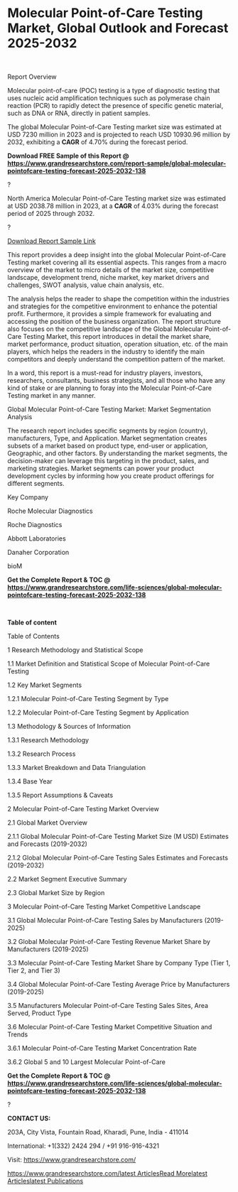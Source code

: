 <h1>Molecular Point-of-Care Testing Market, Global Outlook and Forecast 2025-2032</h1><br/><p>Report Overview</p>
 
 
 
 <p>Molecular point-of-care (POC) testing is a type of diagnostic testing that uses nucleic acid amplification techniques such as polymerase chain reaction (PCR) to rapidly detect the presence of specific genetic material, such as DNA or RNA, directly in patient samples.</p>
 
 
 
 <p>The global Molecular Point-of-Care Testing market size was estimated at USD 7230 million in 2023 and is projected to reach USD 10930.96 million by 2032, exhibiting a <strong>CAGR</strong> of 4.70% during the forecast period.</p>
 
 
 
 <div><b>Download FREE Sample of this Report @ <a href="https://www.grandresearchstore.com/report-sample/global-molecular-pointofcare-testing-forecast-2025-2032-138">https://www.grandresearchstore.com/report-sample/global-molecular-pointofcare-testing-forecast-2025-2032-138</a></b></div>
 
 
 
 <p>? </p>
 
 
 
 <p>North America Molecular Point-of-Care Testing market size was estimated at USD 2038.78 million in 2023, at a <strong>CAGR</strong> of 4.03% during the forecast period of 2025 through 2032.</p>
 
 
 
 <p>? </p>
 
 
 
 <p><a href="https://www.grandresearchstore.com/mr-admin/report-sample/global-molecular-pointofcare-testing-forecast-2025-2032-138">Download Report Sample Link</a></p>
 
 
 
 <p>This report provides a deep insight into the global Molecular Point-of-Care Testing market covering all its essential aspects. This ranges from a macro overview of the market to micro details of the market size, competitive landscape, development trend, niche market, key market drivers and challenges, SWOT analysis, value chain analysis, etc.</p>
 
 
 
 <p>The analysis helps the reader to shape the competition within the industries and strategies for the competitive environment to enhance the potential profit. Furthermore, it provides a simple framework for evaluating and accessing the position of the business organization. The report structure also focuses on the competitive landscape of the Global Molecular Point-of-Care Testing Market, this report introduces in detail the market share, market performance, product situation, operation situation, etc. of the main players, which helps the readers in the industry to identify the main competitors and deeply understand the competition pattern of the market.</p>
 
 
 
 <p>In a word, this report is a must-read for industry players, investors, researchers, consultants, business strategists, and all those who have any kind of stake or are planning to foray into the Molecular Point-of-Care Testing market in any manner.</p>
 
 
 
 <p>Global Molecular Point-of-Care Testing Market: Market Segmentation Analysis</p>
 
 
 
 <p>The research report includes specific segments by region (country), manufacturers, Type, and Application. Market segmentation creates subsets of a market based on product type, end-user or application, Geographic, and other factors. By understanding the market segments, the decision-maker can leverage this targeting in the product, sales, and marketing strategies. Market segments can power your product development cycles by informing how you create product offerings for different segments.</p>
 
 
 
 <p>Key Company</p>
 
 
 
 <p>Roche Molecular Diagnostics</p>
 
 
 
 <p>Roche Diagnostics</p>
 
 
 
 <p>Abbott Laboratories</p>
 
 
 
 <p>Danaher Corporation</p>
 
 
 
 <p>bioM</p>
 
 
 
 <div><b>Get the Complete Report & TOC @ <a href="https://www.grandresearchstore.com/life-sciences/global-molecular-pointofcare-testing-forecast-2025-2032-138">https://www.grandresearchstore.com/life-sciences/global-molecular-pointofcare-testing-forecast-2025-2032-138</a></b></div>
 
 
 
 <p><br />
 
 <b>Table of content</b></p>
 
 
 
 <p>Table of Contents<br />
 
 1 Research Methodology and Statistical Scope<br />
 
 1.1 Market Definition and Statistical Scope of Molecular Point-of-Care Testing<br />
 
 1.2 Key Market Segments<br />
 
 1.2.1 Molecular Point-of-Care Testing Segment by Type<br />
 
 1.2.2 Molecular Point-of-Care Testing Segment by Application<br />
 
 1.3 Methodology & Sources of Information<br />
 
 1.3.1 Research Methodology<br />
 
 1.3.2 Research Process<br />
 
 1.3.3 Market Breakdown and Data Triangulation<br />
 
 1.3.4 Base Year<br />
 
 1.3.5 Report Assumptions & Caveats<br />
 
 2 Molecular Point-of-Care Testing Market Overview<br />
 
 2.1 Global Market Overview<br />
 
 2.1.1 Global Molecular Point-of-Care Testing Market Size (M USD) Estimates and Forecasts (2019-2032)<br />
 
 2.1.2 Global Molecular Point-of-Care Testing Sales Estimates and Forecasts (2019-2032)<br />
 
 2.2 Market Segment Executive Summary<br />
 
 2.3 Global Market Size by Region<br />
 
 3 Molecular Point-of-Care Testing Market Competitive Landscape<br />
 
 3.1 Global Molecular Point-of-Care Testing Sales by Manufacturers (2019-2025)<br />
 
 3.2 Global Molecular Point-of-Care Testing Revenue Market Share by Manufacturers (2019-2025)<br />
 
 3.3 Molecular Point-of-Care Testing Market Share by Company Type (Tier 1, Tier 2, and Tier 3)<br />
 
 3.4 Global Molecular Point-of-Care Testing Average Price by Manufacturers (2019-2025)<br />
 
 3.5 Manufacturers Molecular Point-of-Care Testing Sales Sites, Area Served, Product Type<br />
 
 3.6 Molecular Point-of-Care Testing Market Competitive Situation and Trends<br />
 
 3.6.1 Molecular Point-of-Care Testing Market Concentration Rate<br />
 
 3.6.2 Global 5 and 10 Largest Molecular Point-of-Care</p>
 
 
 
 <div><b>Get the Complete Report & TOC @ <a href="https://www.grandresearchstore.com/life-sciences/global-molecular-pointofcare-testing-forecast-2025-2032-138">https://www.grandresearchstore.com/life-sciences/global-molecular-pointofcare-testing-forecast-2025-2032-138</a></b></div>
 
 
 
 <p>? </p>
 
 
 
 <p><b>CONTACT US:</b><br />
 
 203A, City Vista, Fountain Road, Kharadi, Pune, India - 411014<br />
 
 International: +1(332) 2424 294 / +91 916-916-4321<br />
 
 Visit: <a href="https://www.grandresearchstore.com/">https://www.grandresearchstore.com/</a><br />
 
 <a href="https://gyeongbokgung.com">https://www.grandresearchstore.com/</a><a href="https://hallyeomaritime.com">latest Articles</a><a href="https://jingwansa.com">Read More</a><a href="https://nguoiviet.jp/">latest Articles</a><a href="https://www.intelmarketresearch.com/">latest Publications</a></p>